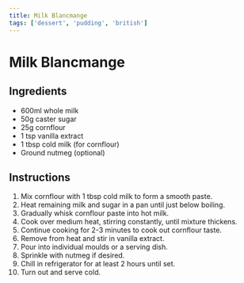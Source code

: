 ```yaml
---
title: Milk Blancmange
tags: ['dessert', 'pudding', 'british']
---
```


# Milk Blancmange

## Ingredients
- 600ml whole milk
- 50g caster sugar
- 25g cornflour
- 1 tsp vanilla extract
- 1 tbsp cold milk (for cornflour)
- Ground nutmeg (optional)

## Instructions
1. Mix cornflour with 1 tbsp cold milk to form a smooth paste.
2. Heat remaining milk and sugar in a pan until just below boiling.
3. Gradually whisk cornflour paste into hot milk.
4. Cook over medium heat, stirring constantly, until mixture thickens.
5. Continue cooking for 2-3 minutes to cook out cornflour taste.
6. Remove from heat and stir in vanilla extract.
7. Pour into individual moulds or a serving dish.
8. Sprinkle with nutmeg if desired.
9. Chill in refrigerator for at least 2 hours until set.
10. Turn out and serve cold. 